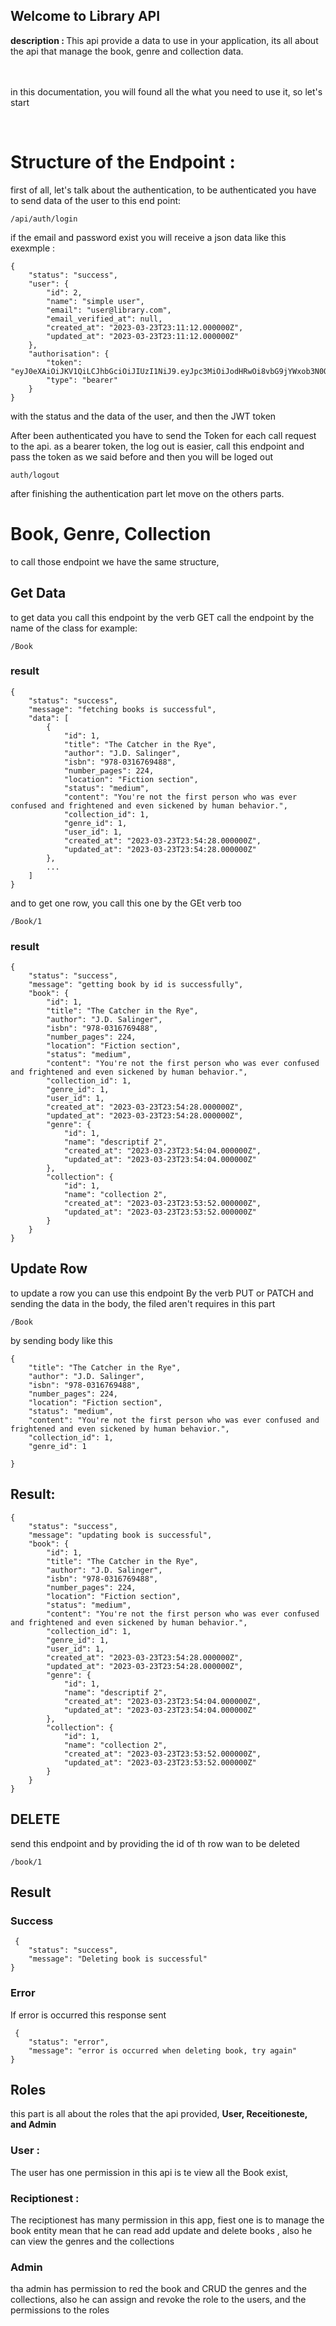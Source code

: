 ## Welcome to Library API

<b> description : </b> This api provide a data to use in your application, 
its all about the api that manage the book, genre and collection data.

<br> <br> in this documentation, you will found all the what you need to use it, so let's start

<br>
<h1>
    Structure of the Endpoint :
</h1>

<p> first of all, let's talk about the authentication,
to be authenticated you have to send data of the user to this end point:
<br>

```
/api/auth/login
```
</p>

if the email and password exist you will receive a json data like this exexmple :
 
````
{
    "status": "success",
    "user": {
        "id": 2,
        "name": "simple user",
        "email": "user@library.com",
        "email_verified_at": null,
        "created_at": "2023-03-23T23:11:12.000000Z",
        "updated_at": "2023-03-23T23:11:12.000000Z"
    },
    "authorisation": {
        "token": "eyJ0eXAiOiJKV1QiLCJhbGciOiJIUzI1NiJ9.eyJpc3MiOiJodHRwOi8vbG9jYWxob3N0OjgwMDAvYXBpL2F1dGgvbG9naW4iLCJpYXQiOjE2Nzk4Mzc2ODMsImV4cCI6MTY3OTg0ODQ4MywibmJmIjoxNjc5ODM3NjgzLCJqdGkiOiJFQmV6eE55VVZSUnlUdzRVIiwic3ViIjoiMiIsInBydiI6IjIzYmQ1Yzg5NDlmNjAwYWRiMzllNzAxYzQwMDg3MmRiN2E1OTc2ZjcifQ.bEddgSWae_0tDAVKRqVC2q0m1JhKUwdeWDWLbn6kIgc",
        "type": "bearer"
    }
}

````
with the status and the data of the user, and then the JWT token 

After been authenticated you have to send the Token for each call request to the api. as a bearer token, 
the log out is easier, call this endpoint and pass the token as we said before and then you  will be loged out

```
auth/logout
```
after finishing the authentication part let move on the others parts.


# Book, Genre, Collection

to call those endpoint we have the same structure,

## Get Data
to get data you call this endpoint by the verb GET
call the endpoint by the name of the class for example:
```
/Book
```
### result 


```
{
    "status": "success",
    "message": "fetching books is successful",
    "data": [
        {
            "id": 1,
            "title": "The Catcher in the Rye",
            "author": "J.D. Salinger",
            "isbn": "978-0316769488",
            "number_pages": 224,
            "location": "Fiction section",
            "status": "medium",
            "content": "You're not the first person who was ever confused and frightened and even sickened by human behavior.",
            "collection_id": 1,
            "genre_id": 1,
            "user_id": 1,
            "created_at": "2023-03-23T23:54:28.000000Z",
            "updated_at": "2023-03-23T23:54:28.000000Z"
        },
        ...
    ]
}
```


and to get one row, you call this one by the GEt verb too


```
/Book/1
```
### result


```
{
    "status": "success",
    "message": "getting book by id is successfully",
    "book": {
        "id": 1,
        "title": "The Catcher in the Rye",
        "author": "J.D. Salinger",
        "isbn": "978-0316769488",
        "number_pages": 224,
        "location": "Fiction section",
        "status": "medium",
        "content": "You're not the first person who was ever confused and frightened and even sickened by human behavior.",
        "collection_id": 1,
        "genre_id": 1,
        "user_id": 1,
        "created_at": "2023-03-23T23:54:28.000000Z",
        "updated_at": "2023-03-23T23:54:28.000000Z",
        "genre": {
            "id": 1,
            "name": "descriptif 2",
            "created_at": "2023-03-23T23:54:04.000000Z",
            "updated_at": "2023-03-23T23:54:04.000000Z"
        },
        "collection": {
            "id": 1,
            "name": "collection 2",
            "created_at": "2023-03-23T23:53:52.000000Z",
            "updated_at": "2023-03-23T23:53:52.000000Z"
        }
    }
}
```

## Update Row
to update a row you can use this endpoint By the verb PUT or PATCH
and sending the data in the body, the filed aren't requires in this part

````
/Book
````
by sending body like this 
````
{
    "title": "The Catcher in the Rye",
    "author": "J.D. Salinger",
    "isbn": "978-0316769488",
    "number_pages": 224,
    "location": "Fiction section",
    "status": "medium",
    "content": "You're not the first person who was ever confused and frightened and even sickened by human behavior.",
    "collection_id": 1,
    "genre_id": 1
    
}
````

## Result: 

```` 
{
    "status": "success",
    "message": "updating book is successful",
    "book": {
        "id": 1,
        "title": "The Catcher in the Rye",
        "author": "J.D. Salinger",
        "isbn": "978-0316769488",
        "number_pages": 224,
        "location": "Fiction section",
        "status": "medium",
        "content": "You're not the first person who was ever confused and frightened and even sickened by human behavior.",
        "collection_id": 1,
        "genre_id": 1,
        "user_id": 1,
        "created_at": "2023-03-23T23:54:28.000000Z",
        "updated_at": "2023-03-23T23:54:28.000000Z",
        "genre": {
            "id": 1,
            "name": "descriptif 2",
            "created_at": "2023-03-23T23:54:04.000000Z",
            "updated_at": "2023-03-23T23:54:04.000000Z"
        },
        "collection": {
            "id": 1,
            "name": "collection 2",
            "created_at": "2023-03-23T23:53:52.000000Z",
            "updated_at": "2023-03-23T23:53:52.000000Z"
        }
    }
}
````

## DELETE
send this endpoint and by providing the id of th row wan to be deleted 

````  
/book/1
````

## Result
### Success
```` 
 {
    "status": "success",
    "message": "Deleting book is successful"
}
````
### Error
If error is occurred this response sent
```` 
 {
    "status": "error",
    "message": "error is occurred when deleting book, try again"
} 
````

<h2>  Roles </h2>  
this part is all about the roles that the api provided, <b>User, Receitioneste, and Admin</b>

<h3> User :</h3>
The user has one permission in this api is te view all the Book exist, 

<h3> Reciptionest :</h3>
The reciptionest has many permission in this app, fiest one is to manage the book entity
mean that he can read add update and delete books , also he can view the genres and the collections

<h3> Admin </h3>
tha admin has permission to red the book and CRUD the genres and the collections, also he can assign and revoke the 
role to the users, and the permissions to the roles



